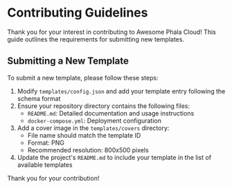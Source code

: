 # Contributing Guidelines

Thank you for your interest in contributing to Awesome Phala Cloud! This guide outlines the requirements for submitting new templates.

## Submitting a New Template

To submit a new template, please follow these steps:

1. Modify `templates/config.json` and add your template entry following the schema format
2. Ensure your repository directory contains the following files:
   - `README.md`: Detailed documentation and usage instructions
   - `docker-compose.yml`: Deployment configuration
3. Add a cover image in the `templates/covers` directory:
   - File name should match the template ID
   - Format: PNG
   - Recommended resolution: 800x500 pixels
4. Update the project's `README.md` to include your template in the list of available templates

Thank you for your contribution!
